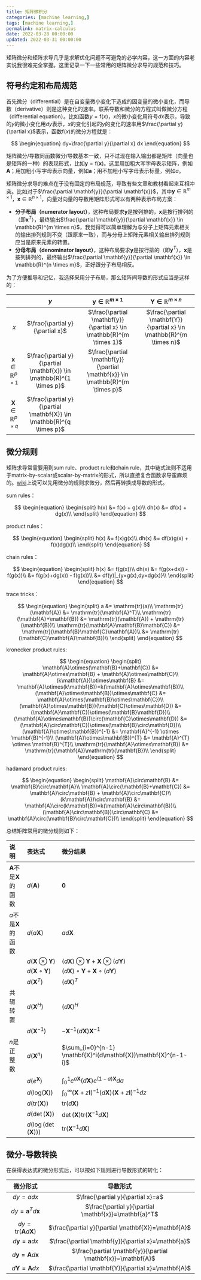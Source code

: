```yaml
---
title: 矩阵微积分
categories: [machine learning,]
tags: [machine learning,]
permalink: matrix-calculus
date: 2022-03-28 00:00:00
updated: 2022-03-31 00:00:00
---
```


<!-- toc -->

矩阵微分和矩阵求导几乎是求解优化问题不可避免的必学内容，这一方面的内容老实说我很难完全掌握。这里记录一下一些常用的矩阵微分求导的规范和技巧。<!-- more -->

## 符号约定和布局规范

首先微分（differential）是在自变量微小变化下造成的因变量的微小变化，而导数（derivative）则是这种变化的速率。联系导数和微分的方程式叫做微分方程（differential equation）。比如函数$y=\mathrm{f}(x)$，$x$的微小变化用符号$dx$表示，导致的$y$的微小变化用$dy$表示，$x$的变化引起的$y$的变化的速率用$\frac{\partial y}{\partial x}$表示，函数$\mathrm{f}(x)$的微分方程就是：

$$
\begin{equation}
  dy=\frac{\partial y}{\partial x} dx
\end{equation}
$$

矩阵微分/导数同函数微分/导数基本一致，只不过现在输入输出都是矩阵（向量也是矩阵的一种）的表现形式，比如$\mathbf{y} = \mathrm{f}(\mathbf{x})$。这里用加粗大写字母表示矩阵，例如$\mathbf{A}$；用加粗小写字母表示向量，例如$\mathbf{a}$；用不加粗小写字母表示标量，例如$a$。

矩阵微分求导的难点在于没有固定的布局规范，导致有些文章和教材看起来互相冲突。比如对于$\frac{\partial \mathbf{y}}{\partial \mathbf{x}}$，其中$\mathbf{y} \in \mathbb{R}^{m \times 1}$，$\mathbf{x} \in \mathbb{R}^{n \times 1}$，向量对向量的导数用矩阵形式可以有两种表示布局方案：

- **分子布局（numerator layout）**，这种布局要求$\mathbf{y}$是按列排的，$\mathbf{x}$是按行排列的（即$\mathbf{x}^T$），最终输出$\frac{\partial \mathbf{y}}{\partial \mathbf{x}} \in \mathbb{R}^{m \times n}$，我觉得可以简单理解为与分子上矩阵元素相关的输出排列规则不变（跟原来一致），而与分母上矩阵元素相关输出排列规则应当是原来元素的转置。
- **分母布局（denominator layout）**，这种布局要求$\mathbf{y}$是按行排的（即$\mathbf{y}^T$），$\mathbf{x}$是按列排列的，最终输出$\frac{\partial \mathbf{y}}{\partial \mathbf{x}} \in \mathbb{R}^{n \times m}$，正好跟分子布局相反。

为了方便推导和记忆，我选择采用分子布局，那么矩阵间导数的形式应当是这样的：

|  |$y$|$\mathbf{y} \in \mathbb{R}^{m \times 1}$|$\mathbf{Y} \in \mathbb{R}^{m \times n}$|
|:-:|:-:|:-:|:-:|
|$x$|$\frac{\partial y}{\partial x}$|$\frac{\partial \mathbf{y}}{\partial x} \in \mathbb{R}^{m \times 1}$|$\frac{\partial \mathbf{Y}}{\partial x} \in \mathbb{R}^{m \times n}$|
|$\mathbf{x} \in \mathbb{R}^{p \times 1}$|$\frac{\partial y}{\partial \mathbf{x}} \in \mathbb{R}^{1 \times p}$|$\frac{\partial \mathbf{y}}{\partial \mathbf{x}} \in \mathbb{R}^{m \times p}$||
|$\mathbf{X} \in \mathbb{R}^{p \times q}$|$\frac{\partial y}{\partial \mathbf{X}} \in \mathbb{R}^{q \times p}$|||

## 微分规则

矩阵求导常需要用到sum rule、product rule和chain rule，其中链式法则不适用于matrix-by-scalar或scalar-by-matrix的形式，所以直接复合函数求导蛮麻烦的。[wiki][1]上说可以先用微分的规则求微分，然后再转换成导数的形式。

sum rules：

$$
\begin{equation}
  \begin{split}
    h(x)  &= f(x) + g(x)\\
    dh(x) &= df(x) + dg(x)\\
  \end{split}
\end{equation}
$$

product rules：

$$
\begin{equation}
  \begin{split}
    h(x) &= f(x)g(x)\\
    dh(x) &= df(x)g(x) + f(x)dg(x)\\
  \end{split}
\end{equation}
$$

chain rules：

$$
\begin{equation}
  \begin{split}
    h(x) &= f(g(x))\\
    dh(x) &= f(g(x+dx)) - f(g(x))\\
          &= f(g(x)+dg(x)) - f(g(x))\\
          &= df(y)|_{y=g(x),dy=dg(x)}\\
  \end{split}
\end{equation}
$$

trace tricks：

$$
\begin{equation}
  \begin{split}
    a &= \mathrm{tr}(a)\\
    \mathrm{tr}(\mathbf{A}) &= \mathrm{tr}(\mathbf{A}^T)\\
    \mathrm{tr}(\mathbf{A}+\mathbf{B}) &= \mathrm{tr}(\mathbf{A}) + \mathrm{tr}(\mathbf{B})\\
    \mathrm{tr}(\mathbf{A}\mathbf{B}\mathbf{C}) &= \mathrm{tr}(\mathbf{B}\mathbf{C}\mathbf{A})\\
    &= \mathrm{tr}(\mathbf{C}\mathbf{A}\mathbf{B})\\
  \end{split}
\end{equation}
$$

kronecker product rules:

$$
\begin{equation}
  \begin{split}
  \mathbf{A}\otimes(\mathbf{B}+\mathbf{C}) &= \mathbf{A}\otimes\mathbf{B} + \mathbf{A}\otimes\mathbf{C}\\
  (k\mathbf{A})\otimes\mathbf{B} &= \mathbf{A}\otimes(k\mathbf{B})=k(\mathbf{A}\otimes\mathbf{B})\\
  (\mathbf{A}\otimes\mathbf{B})\otimes\mathbf{C} &= \mathbf{A}\otimes(\mathbf{B}\otimes\mathbf{C})\\
  (\mathbf{A}\otimes\mathbf{B})(\mathbf{C}\otimes\mathbf{D}) &= (\mathbf{A}\mathbf{C})\otimes(\mathbf{B}\mathbf{D})\\
  (\mathbf{A}\otimes\mathbf{B})\circ(\mathbf{C}\otimes\mathbf{D}) &= (\mathbf{A}\circ\mathbf{C})\otimes(\mathbf{B}\circ\mathbf{D})\\
  (\mathbf{A}\otimes\mathbf{B})^{-1} &= \mathbf{A}^{-1} \otimes \mathbf{B}^{-1}\\
  (\mathbf{A}\otimes\mathbf{B})^{T} &= \mathbf{A}^{T} \otimes \mathbf{B}^{T}\\
  \mathrm{tr}(\mathbf{A}\otimes\mathbf{B}) &= \mathrm{tr}(\mathbf{A})\mathrm{tr}(\mathbf{B})\\
  \end{split}
\end{equation}
$$

hadamard product rules:

$$
\begin{equation}
  \begin{split}
  \mathbf{A}\circ\mathbf{B} &= \mathbf{B}\circ\mathbf{A}\\
  \mathbf{A}\circ(\mathbf{B}+\mathbf{C}) &= \mathbf{A}\circ\mathbf{B} + \mathbf{A}\circ\mathbf{C}\\
  (k\mathbf{A})\circ\mathbf{B} &= \mathbf{A}\circ(k\mathbf{B})=k(\mathbf{A}\circ\mathbf{B})\\
  (\mathbf{A}\circ\mathbf{B})\circ\mathbf{C} &= \mathbf{A}\circ(\mathbf{B}\circ\mathbf{C})\\
  \end{split}
\end{equation}
$$

总结矩阵常用的微分规则如下：

|说明|表达式|微分结果|
|:--|:----|:------|
|$\mathbf{A}$不是$\mathbf{X}$的函数|$d\left(\mathbf{A}\right)$|$\mathbf{0}$|
|$a$不是$\mathbf{X}$的函数|$d(a\mathbf{X})$|$ad\mathbf{X}$|
||$d(\mathbf{X} \otimes \mathbf{Y})$|$(d\mathbf{X}) \otimes \mathbf{Y} + \mathbf{X} \otimes (d\mathbf{Y})$|
||$d(\mathbf{X} \circ \mathbf{Y})$|$(d\mathbf{X}) \circ \mathbf{Y} + \mathbf{X} \circ (d\mathbf{Y})$|
||$d(\mathbf{X}^T)$|$(d\mathbf{X})^T$|
|共轭转置|$d(\mathbf{X}^H)$|$(d\mathbf{X})^H$|
||$d(\mathbf{X}^{-1})$|$-\mathbf{X}^{-1}(d\mathbf{X})\mathbf{X}^{-1}$|
|$n$是正整数|$d(\mathbf{X}^n)$|$\sum_{i=0}^{n-1} \mathbf{X}^i(d\mathbf{X})\mathbf{X}^{n-1-i}$|
||$d(e^{\mathbf{X}})$|$\int_0^1 e^{a\mathbf{X}}(d\mathbf{X}) e^{(1-a)\mathbf{X}}da$|
||$d(\mathrm{log}(\mathbf{X}))$|$\int_0^{\infty} (\mathbf{X}+z\mathbf{I})^{-1}(d\mathbf{X})(\mathbf{X}+z\mathbf{I})^{-1}dz$|
||$d(\mathrm{tr}(\mathbf{X}))$|$\mathrm{tr}(d\mathbf{X})$|
||$d(\det(\mathbf{X}))$|$\det(\mathbf{X})\mathrm{tr}(\mathbf{X}^{-1}d\mathbf{X})$|
||$d(\log(\det(\mathbf{X})))$|$\mathrm{tr}(\mathbf{X}^{-1}d\mathbf{X})$|

## 微分-导数转换

在获得表达式的微分形式后，可以按如下规则进行导数形式的转化：

|微分形式|导数形式|
|:-----:|:----:|
|$dy=adx$|$\frac{\partial y}{\partial x}=a$|
|$dy=\mathbf{a}^Td\mathbf{x}$|$\frac{\partial y}{\partial \mathbf{x}}=\mathbf{a}^T$|
|$dy=\mathrm{tr}(\mathbf{A}d\mathbf{X})$|$\frac{\partial y}{\partial \mathbf{X}}=\mathbf{A}$|
|$d\mathbf{y}=\mathbf{a}dx$|$\frac{\partial \mathbf{y}}{\partial x}=\mathbf{a}$|
|$d\mathbf{y}=\mathbf{A} d\mathbf{x}$|$\frac{\partial \mathbf{y}}{\partial \mathbf{x}}=\mathbf{A}$|
|$d\mathbf{Y}=\mathbf{A}dx$|$\frac{\partial \mathbf{Y}}{\partial x}=\mathbf{A}$|


[1]: https://en.wikipedia.org/wiki/Matrix_calculus